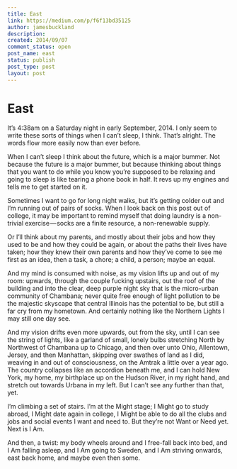```yaml
---
title: East
link: https://medium.com/p/f6f13bd35125
author: jamesbuckland
description: 
created: 2014/09/07
comment_status: open
post_name: east
status: publish
post_type: post
layout: post
---
```


# East

It’s 4:38am on a Saturday night in early September, 2014. I only seem to write these sorts of things when I can’t sleep, I think. That’s alright. The words flow more easily now than ever before.

When I can’t sleep I think about the future, which is a major bummer. Not because the future is a major bummer, but because thinking about things that you want to do while you know you’re supposed to be relaxing and going to sleep is like tearing a phone book in half. It revs up my engines and tells me to get started on it.

Sometimes I want to go for long night walks, but it’s getting colder out and I’m running out of pairs of socks. When I look back on this post out of college, it may be important to remind myself that doing laundry is a non-trivial exercise — socks are a finite resource, a non-renewable supply.

Or I’ll think about my parents, and mostly about their jobs and how they used to be and how they could be again, or about the paths their lives have taken; how they knew their own parents and how they’ve come to see me first as an idea, then a task, a chore; a child, a person; maybe an equal.

And my mind is consumed with noise, as my vision lifts up and out of my room: upwards, through the couple fucking upstairs, out the roof of the building and into the clear, deep purple night sky that is the micro-urban community of Chambana; never quite free enough of light pollution to be the majestic skyscape that central Illinois has the potential to be, but still a far cry from my hometown. And certainly nothing like the Northern Lights I may still one day see.

And my vision drifts even more upwards, out from the sky, until I can see the string of lights, like a garland of small, lonely bulbs stretching North by Northwest of Chambana up to Chicago, and then over unto Ohio, Allentown, Jersey, and then Manhattan, skipping over swathes of land as I did, weaving in and out of consciousness, on the Amtrak a little over a year ago. The country collapses like an accordion beneath me, and I can hold New York, my home, my birthplace up on the Hudson River, in my right hand, and stretch out towards Urbana in my left. But I can’t see any further than that, yet.

I’m climbing a set of stairs. I’m at the Might stage; I Might go to study abroad, I Might date again in college, I Might be able to do all the clubs and jobs and social events I want and need to. But they’re not Want or Need yet. Next is I Am.

And then, a twist: my body wheels around and I free-fall back into bed, and I Am falling asleep, and I Am going to Sweden, and I Am striving onwards, east back home, and maybe even then some.